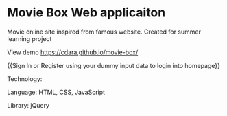 # Movie Box Web applicaiton
Movie online site inspired from famous website. Created for summer learning project

View demo 
https://cdara.github.io/movie-box/

{{Sign In or Register using your dummy input data to login into homepage}} 

Technology:

Language: HTML, CSS, JavaScript

Library: jQuery

